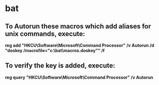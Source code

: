 # bat

## To Autorun these macros which add aliases for unix commands, execute:

**reg add "HKCU\Software\Microsoft\Command Processor" /v Autorun /d "doskey /macrofile=\"c:\bat\macros.doskey\"" /f**

## To verify the key is added, execute:

**reg query "HKCU\Software\Microsoft\Command Processor" /v Autorun**
